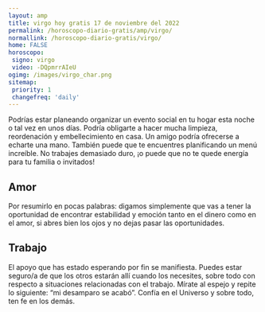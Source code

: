 ```yaml
---
layout: amp
title: virgo hoy gratis 17 de noviembre del 2022 
permalink: /horoscopo-diario-gratis/amp/virgo/
normallink: /horoscopo-diario-gratis/virgo/
home: FALSE
horoscopo:
 signo: virgo
 video: -DQpmrrAIeU
ogimg: /images/virgo_char.png
sitemap:
 priority: 1
 changefreq: 'daily'
---
```



Podrías estar planeando organizar un evento social en tu hogar esta noche o tal vez en unos días. Podría obligarte a hacer mucha limpieza, reordenación y embellecimiento en casa. Un amigo podría ofrecerse a echarte una mano. También puede que te encuentres planificando un menú increíble. No trabajes demasiado duro, ¡o puede que no te quede energía para tu familia o invitados!

## Amor

Por resumirlo en pocas palabras: digamos simplemente que vas a tener la oportunidad de encontrar estabilidad y emoción tanto en el dinero como en el amor, si abres bien los ojos y no dejas pasar las oportunidades.

## Trabajo

El apoyo que has estado esperando por fin se manifiesta. Puedes estar seguro/a de que los otros estarán allí cuando los necesites, sobre todo con respecto a situaciones relacionadas con el trabajo. Mírate al espejo y repite lo siguiente: “mi desamparo se acabó”. Confía en el Universo y sobre todo, ten fe en los demás.